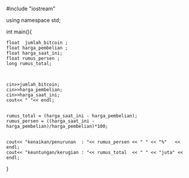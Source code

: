 #include "iostream"

using namespace std;

int main(){
   	
	
	float  jumlah_bitcoin ;
	float harga_pembelian ;
	float harga_saat_ini;
	float rumus_persen ;
	long rumus_total; 

	
	
	cin>>jumlah_bitcoin;
	cin>>harga_pembelian;
	cin>>harga_saat_ini;
	cout<< " "<< endl;
	
	
	rumus_total = (harga_saat_ini - harga_pembelian);
	rumus_persen = ((harga_saat_ini - harga_pembelian)/harga_pembelian)*100;
	
	
	cout<< "kenaikan/penurunan  : "<< rumus_persen << " " << "%"   << endl;
	cout<< "keuntungan/kerugian : "<< rumus_total  << " " << "juta" << endl;
	
}
